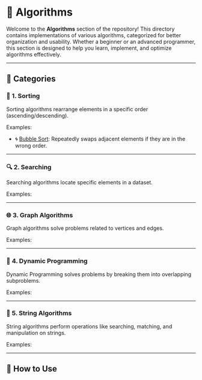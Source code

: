 # 📂 Algorithms

Welcome to the **Algorithms** section of the repository! This directory contains implementations of various algorithms, categorized for better organization and usability. Whether a beginner or an advanced programmer, this section is designed to help you learn, implement, and optimize algorithms effectively.

---

## 🚀 Categories

### 📑 **1. Sorting**

Sorting algorithms rearrange elements in a specific order (ascending/descending).

Examples:

- 🌀 [Bubble Sort](https://github.com/akshaykumar-gunari/ak-codelab/tree/master/Algorithms/Sorting/bubble_sort.py): Repeatedly swaps adjacent elements if they are in the wrong order.

---

### 🔍 **2. Searching**

Searching algorithms locate specific elements in a dataset.

Examples:

---

### 🌐 **3. Graph Algorithms**

Graph algorithms solve problems related to vertices and edges.

Examples:

---

### 🧮 **4. Dynamic Programming**

Dynamic Programming solves problems by breaking them into overlapping subproblems.

Examples:

---

### 🔡 **5. String Algorithms**

String algorithms perform operations like searching, matching, and manipulation on strings.

Examples:

---

## 📜 How to Use
